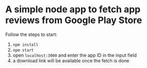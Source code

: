 # A simple node app to fetch app reviews from Google Play Store

Follow the steps to start:

1. `npm install`
2. `npm start`
3. open `localhost:3000` and enter the app ID in the input field
4. a download link will be available once the fetch is done